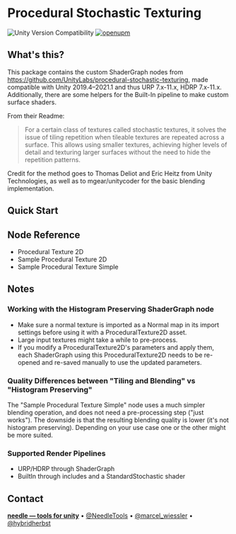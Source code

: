 # Procedural Stochastic Texturing

![Unity Version Compatibility](https://img.shields.io/badge/Unity-2019.4%20%E2%80%94%202021.1-brightgreen) [![openupm](https://img.shields.io/npm/v/com.needle.procedural-stochastic-texturing?label=openupm&registry_uri=https://package.openupm.com)](https://openupm.com/packages/com.needle.procedural-stochastic-texturing/)

## What's this?

This package contains the custom ShaderGraph nodes from https://github.com/UnityLabs/procedural-stochastic-texturing, made compatible with Unity 2019.4–2021.1 and thus URP 7.x-11.x, HDRP 7.x-11.x. Additionally, there are some helpers for the Built-In pipeline to make custom surface shaders.  

From their Readme:
> For a certain class of textures called stochastic textures, it solves the issue of tiling repetition when tileable textures are repeated across a surface. This allows using smaller textures, achieving higher levels of detail and texturing larger surfaces without the need to hide the repetition patterns.

Credit for the method goes to Thomas Deliot and Eric Heitz from Unity Technologies, as well as to mgear/unitycoder for the basic blending implementation.

## Quick Start

## Node Reference

- Procedural Texture 2D
- Sample Procedural Texture 2D
- Sample Procedural Texture Simple

## Notes

### Working with the Histogram Preserving ShaderGraph node

- Make sure a normal texture is imported as a Normal map in its import settings before using it with a ProceduralTexture2D asset.
- Large input textures might take a while to pre-process.
- If you modify a ProceduralTexture2D's parameters and apply them, each ShaderGraph using this ProceduralTexture2D needs to be re-opened and re-saved manually to use the updated parameters.

### Quality Differences between "Tiling and Blending" vs "Histogram Preserving"

The "Sample Procedural Texture Simple" node uses a much simpler blending operation, and does not need a pre-processing step ("just works"). The downside is that the resulting blending quality is lower (it's not histogram preserving). Depending on your use case one or the other might be more suited.

### Supported Render Pipelines

- URP/HDRP through ShaderGraph
- BuiltIn through includes and a StandardStochastic shader

## Contact
<b>[needle — tools for unity](https://needle.tools)</b> • 
[@NeedleTools](https://twitter.com/NeedleTools) • 
[@marcel_wiessler](https://twitter.com/marcel_wiessler) • 
[@hybridherbst](https://twitter.com/hybdridherbst)